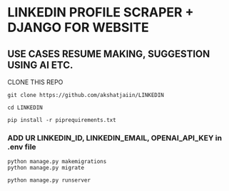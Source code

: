 # LINKEDIN PROFILE SCRAPER + DJANGO FOR WEBSITE
## USE CASES RESUME MAKING, SUGGESTION USING AI ETC.
CLONE THIS REPO 
```
git clone https://github.com/akshatjaiin/LINKEDIN
```
```
cd LINKEDIN
```

```
pip install -r piprequirements.txt
```
### ADD UR LINKEDIN_ID, LINKEDIN_EMAIL, OPENAI_API_KEY in .env file

```
python manage.py makemigrations
python manage.py migrate
```
```
python manage.py runserver
```
